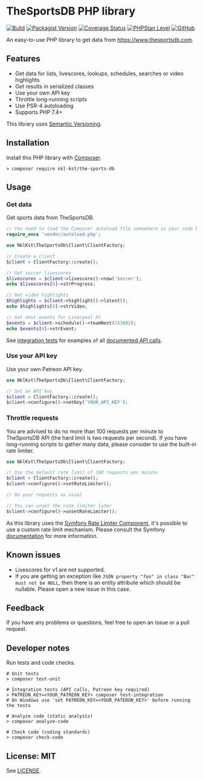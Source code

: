 # TheSportsDB PHP library

[![Build](https://github.com/nkl-kst/the-sports-db/workflows/Build/badge.svg)](https://github.com/nkl-kst/the-sports-db/actions)
[![Packagist Version](https://img.shields.io/packagist/v/nkl-kst/the-sports-db)](https://packagist.org/packages/nkl-kst/the-sports-db)
[![Coverage Status](https://coveralls.io/repos/github/nkl-kst/the-sports-db/badge.svg?branch=master)](https://coveralls.io/github/nkl-kst/the-sports-db?branch=master)
[![PHPStan Level](https://img.shields.io/badge/PHPStan-level%209-brightgreen.svg?style=flat)](https://github.com/nkl-kst/the-sports-db/actions)
[![GitHub](https://img.shields.io/github/license/nkl-kst/the-sports-db)](https://github.com/nkl-kst/the-sports-db/blob/master/LICENSE.md)

An easy-to-use PHP library to get data from https://www.thesportsdb.com.

## Features

- Get data for lists, livescores, lookups, schedules, searches or video highlights
- Get results in serialized classes
- Use your own API key
- Throttle long-running scripts
- Use PSR-4 autoloading
- Supports PHP 7.4+

This library uses [Semantic Versioning](https://semver.org).

## Installation

Install this PHP library with [Composer](https://getcomposer.org).

```shell
> composer require nkl-kst/the-sports-db
```

## Usage

### Get data

Get sports data from TheSportsDB.

```php
// You need to load the Composer autoload file somewhere in your code before
require_once 'vendor/autoload.php';

use NklKst\TheSportsDb\Client\ClientFactory;

// Create a client
$client = ClientFactory::create();

// Get soccer livescores
$livescores = $client->livescore()->now('Soccer');
echo $livescores[0]->strProgress;

// Get video highlights
$highlights = $client->highlight()->latest();
echo $highlights[0]->strVideo;

// Get next events for Liverpool FC
$events = $client->schedule()->teamNext(133602);
echo $events[0]->strEvent;
```

See [integration tests](https://github.com/nkl-kst/the-sports-db/tree/master/test/integration) for examples of all 
[documented API calls](https://www.thesportsdb.com/api.php).

### Use your API key

Use your own Patreon API key.

```php
use NklKst\TheSportsDb\Client\ClientFactory;

// Set an API key
$client = ClientFactory::create();
$client->configure()->setKey('YOUR_API_KEY');
```

### Throttle requests

You are advised to do no more than 100 requests per minute to TheSportsDB API (the hard limit is two requests per
second). If you have long-running scripts to gather many data, please consider to use the built-in rate limiter.

```php
use NklKst\TheSportsDb\Client\ClientFactory;

// Use the default rate limit of 100 requests per minute
$client = ClientFactory::create();
$client->configure()->setRateLimiter();

// Do your requests as usual

// You can unset the rate limiter later
$client->configure()->unsetRateLimiter();
```

As this library uses the [Symfony Rate Limiter Component](https://github.com/symfony/rate-limiter), it's possible to use
a custom rate limit mechanism. Please consult the Symfony
[documentation](https://symfony.com/doc/current/rate_limiter.html) for more information.

## Known issues

- Livescores for v1 are not supported.
- If you are getting an exception like `JSON property "foo" in class "Bar" must not be NULL`, then there is an entity 
attribute which should be nullable. Please open a new issue in this case.

## Feedback

If you have any problems or questions, feel free to open an issue or a pull request.

## Developer notes

Run tests and code checks.

```shell
# Unit tests
> composer test-unit

# Integration tests (API calls, Patreon key required)
> PATREON_KEY=<YOUR_PATREON_KEY> composer test-integration
# On Windows use 'set PATREON_KEY=<YOUR_PATERON_KEY>' before running the tests

# Analyze code (static analysis)
> composer analyze-code

# Check code (coding standards)
> composer check-code
```

## License: MIT

See [LICENSE](LICENSE.md).
